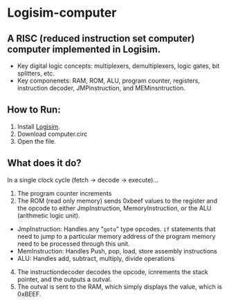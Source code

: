 # Logisim-computer
## A RISC (reduced instruction set computer) computer implemented in Logisim.
- Key digital logic concepts: multiplexers, demultiplexers, logic gates, bit splitters, etc. 
- Key componenets: RAM, ROM, ALU, program counter, registers, instruction decoder, JMPinstruction, and MEMinsntruction.  
## How to Run:
1. Install [Logisim](https://github.com/logisim-evolution/logisim-evolution#download). 
2. Download computer.circ
3. Open the file. 
 
## What does it do?
In a single clock cycle (fetch -> decode -> execute)...
1. The program counter increments
2. The ROM (read only memory) sends 0xbeef values to the register and the opcode to either JmpInstruction, MemoryInstruction, or the ALU (arithmetic logic unit). 
- JmpInstruction: Handles any "``goto``" type opcodes. ``if`` statements that need to jump to a particular memory address of the program memory need to be processed through this unit. 
- MemInstruction: Handles Push, pop, load, store assembly instructions
- ALU: Handles add, subtract, multiply, divide operations
4. The instructiondecoder decodes the opcode, icnrements the stack pointer, and the outputs a outval.
5. The outval is sent to the RAM, which simply displays the value, which is 0xBEEF. 
